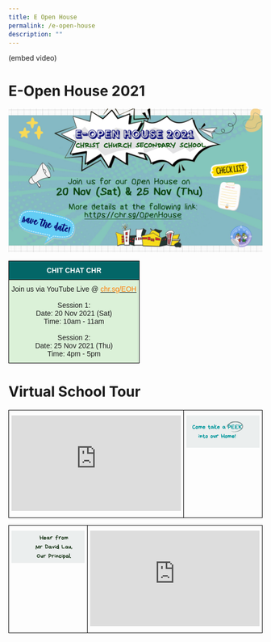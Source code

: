 ```yaml
---
title: E Open House
permalink: /e-open-house
description: ""
---
```

(embed video)

# E-Open House 2021
![](/images/Eopen%20House%20Banner.jpeg)

<style type="text/css">
.tg  {border-collapse:collapse;border-spacing:0;}
.tg td{border-color:black;border-style:solid;border-width:1px;font-family:Arial, sans-serif;font-size:14px;
  overflow:hidden;padding:10px 5px;word-break:normal;}
.tg th{border-color:black;border-style:solid;border-width:1px;font-family:Arial, sans-serif;font-size:14px;
  font-weight:normal;overflow:hidden;padding:10px 5px;word-break:normal;}
.tg .tg-uj1d{background-color:#036667;color:#FFF;font-weight:bold;text-align:center;vertical-align:top}
.tg .tg-12lz{background-color:#DBF1D8;text-align:center;vertical-align:top}
</style>
<table class="tg">
<tbody>
  <tr>
    <td class="tg-uj1d">CHIT CHAT CHR</td>
  </tr>
  <tr>
    <td class="tg-12lz">Join us via YouTube Live @ <a href="http://chr.sg/EOH" target="_blank" rel="noopener noreferrer"><span style="text-decoration:none;color:#FF7E00">chr.sg/EOH</span></a><br><br>Session 1:<br>Date: 20 Nov 2021 (Sat)<br>Time: 10am - 11am<br><br>Session 2:<br>Date: 25 Nov 2021 (Thu)<br>Time: 4pm - 5pm</td>
  </tr>
</tbody>
</table>

# Virtual School Tour

<style type="text/css">
.tg  {border-collapse:collapse;border-spacing:0;}
.tg td{border-color:black;border-style:solid;border-width:1px;font-family:Arial, sans-serif;font-size:14px;
  overflow:hidden;padding:10px 5px;word-break:normal;}
.tg th{border-color:black;border-style:solid;border-width:1px;font-family:Arial, sans-serif;font-size:14px;
  font-weight:normal;overflow:hidden;padding:10px 5px;word-break:normal;}
.tg .tg-0lax{text-align:left;vertical-align:top}
</style>
<table class="tg">
<tbody>
  <tr>
    <td class="tg-0lax"><iframe width="336" height="189" src="https://www.youtube.com/embed/JkOZx0OqvO8" title="YouTube video player" frameborder="0" allow="accelerometer; autoplay; clipboard-write; encrypted-media; gyroscope; picture-in-picture" allowfullscreen></iframe></td>
    <td class="tg-0lax"><img src="/images/open%20house%20peek.png"></td>
  </tr>
</tbody>
</table>

<style type="text/css">
.tg  {border-collapse:collapse;border-spacing:0;}
.tg td{border-color:black;border-style:solid;border-width:1px;font-family:Arial, sans-serif;font-size:14px;
  overflow:hidden;padding:10px 5px;word-break:normal;}
.tg th{border-color:black;border-style:solid;border-width:1px;font-family:Arial, sans-serif;font-size:14px;
  font-weight:normal;overflow:hidden;padding:10px 5px;word-break:normal;}
.tg .tg-0lax{text-align:left;vertical-align:top}
</style>
<table class="tg">
<tbody>
  <tr>
		<td class="tg-0lax"><img src="/images/principal.png"></td>
    <td class="tg-0lax"><iframe width="336" height="189" src="https://www.youtube.com/embed/blGXmMf3j_s" title="YouTube video player" frameborder="0" allow="accelerometer; autoplay; clipboard-write; encrypted-media; gyroscope; picture-in-picture" allowfullscreen></iframe></td>
  </tr>
</tbody>
</table>